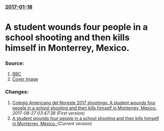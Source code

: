 ### [2017-01-18](/news/2017/01/18/index.md)

# A student wounds four people in a school shooting and then kills himself in Monterrey, Mexico. 




### Source:

1. [BBC](http://www.bbc.com/news/world-latin-america-38667946)
1. [Cover Image](http://ichef.bbci.co.uk/news/1024/cpsprodpb/9425/production/_93652973_c0e81cfd-1c67-41c1-8a43-ea3c1d4fe3ef.jpg)

### Changes:

1. [Colegio Americano del Noreste 2017 shootings: A student wounds four people in a school shooting and then kills himself in Monterrey, Mexico. ](/news/2017/01/18/colegio-americano-del-noreste-2017-shootings-a-student-wounds-four-people-in-a-school-shooting-and-then-kills-himself-in-monterrey-mexico.md) _2017-08-27 03:47:38 (First version)_
1. [A student wounds four people in a school shooting and then kills himself in Monterrey, Mexico. ](/news/2017/01/18/a-student-wounds-four-people-in-a-school-shooting-and-then-kills-himself-in-monterrey-mexico.md) _(Current version)_
